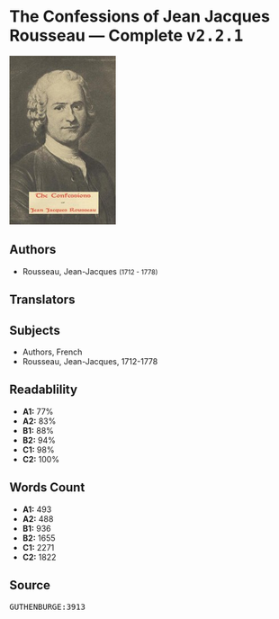 # The Confessions of Jean Jacques Rousseau — Complete <kbd>v2.2.1</kbd>

![](./cover.medium.jpg "")

## Authors


 - Rousseau, Jean-Jacques <small>(1712 - 1778)</small>

## Translators



## Subjects


 - Authors, French
 - Rousseau, Jean-Jacques, 1712-1778

## Readablility


 - **A1:** 77%
 - **A2:** 83%
 - **B1:** 88%
 - **B2:** 94%
 - **C1:** 98%
 - **C2:** 100%

## Words Count


 - **A1:** 493
 - **A2:** 488
 - **B1:** 936
 - **B2:** 1655
 - **C1:** 2271
 - **C2:** 1822

## Source


<kbd>GUTHENBURGE:3913</kbd>
